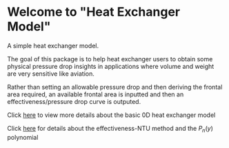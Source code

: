 # Welcome to  "Heat Exchanger Model"

A simple heat exchanger model.

The goal of this package is to help heat exchanger users to obtain some physical pressure drop insights in applications where volume and weight are very sensitive like aviation.

Rather than setting an allowable pressure drop and then deriving the frontal area required, an available frontal area is inputted and then an effectiveness/pressure drop curve is outputed.

Click [here](./0Dmodel.md) to view more details about the basic 0D heat exchanger model

Click [here](./eps_ntu.md) for details about the effectiveness-NTU method and the $P_n(y)$ polynomial
